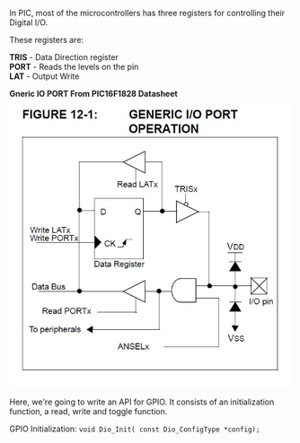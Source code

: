 In PIC, most of the microcontrollers has three registers for controlling their Digital I/O.

These registers are:

**TRIS** - Data Direction register\
**PORT** - Reads the levels on the pin\
**LAT** - Output Write

**Gneric IO PORT From PIC16F1828 Datasheet**
![Gneric IO PORT From PIC16F1828 Datasheet](https://github.com/AasaiAlangaram/Embedded-Peripheral-API/blob/main/Microchip/GPIO/Generic_IO_PIC16F1828.JPG)

Here, we're going to write an API for GPIO. It consists of an initialization function, a read, write and toggle function.

GPIO Initialization:
`
void Dio_Init( const Dio_ConfigType *config);
`
